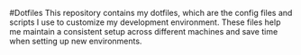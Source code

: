#Dotfiles
This repository contains my dotfiles, which are the config files and scripts I use to customize my development environment. These files help me maintain a consistent setup across different machines and save time when setting up new environments.
